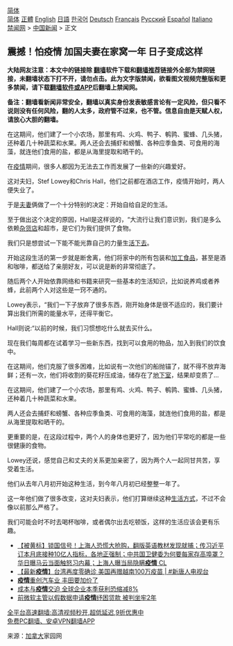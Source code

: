  <!-- 面包屑导航 --> <div class="breadcrumb"><!-- GTranslate: https://gtranslate.io/ -->  <div class="switcher notranslate">  <div class="selected">  <a href="#" onclick="return false;"> 简体</a>  </div>  <div class="option">  <a href="https://www.bannedbook.org" onclick="doGTranslate('zh-CN|zh-CN');jQuery('div.switcher div.selected a').html(jQuery(this).html());return false;" title="简体中文" class="nturl selected"> 简体</a>  <a href="https://www.bannedbook.org/zh-tw/" onclick="doGTranslate('zh-CN|zh-TW');jQuery('div.switcher div.selected a').html(jQuery(this).html());return false;" title="繁體中文" class="nturl"> 正體</a>  <a href="https://www.bannedbook.org/en/" onclick="doGTranslate('zh-CN|en');jQuery('div.switcher div.selected a').html(jQuery(this).html());return false;" title="English" class="nturl"> English</a>  <a href="https://www.bannedbook.org/ja/" onclick="doGTranslate('zh-CN|ja');jQuery('div.switcher div.selected a').html(jQuery(this).html());return false;" title="日本語" class="nturl"> 日語</a>  <a href="https://www.bannedbook.org/ko/" onclick="doGTranslate('zh-CN|ko');jQuery('div.switcher div.selected a').html(jQuery(this).html());return false;" title="한국어" class="nturl"> 한국어</a>  <a href="https://www.bannedbook.org/de/" onclick="doGTranslate('zh-CN|de');jQuery('div.switcher div.selected a').html(jQuery(this).html());return false;" title="Deutsch" class="nturl"> Deutsch</a>  <a href="https://www.bannedbook.org/fr/" onclick="doGTranslate('zh-CN|fr');jQuery('div.switcher div.selected a').html(jQuery(this).html());return false;" title="Français" class="nturl"> Français</a>  <a href="https://www.bannedbook.org/ru/" onclick="doGTranslate('zh-CN|ru');jQuery('div.switcher div.selected a').html(jQuery(this).html());return false;" title="Русский" class="nturl"> Русский</a>  <a href="https://www.bannedbook.org/es/" onclick="doGTranslate('zh-CN|es');jQuery('div.switcher div.selected a').html(jQuery(this).html());return false;" title="Español" class="nturl"> Español</a>  <a href="https://www.bannedbook.org/it/" onclick="doGTranslate('zh-CN|it');jQuery('div.switcher div.selected a').html(jQuery(this).html());return false;" title="Italiano" class="nturl"> Italiano</a>  </div>  </div>      <div class='breadcrumb-sub'><!-- Breadcrumb NavXT 6.3.0 --> <a href="https://www.bannedbook.org/" class="home">禁闻网</a> &gt; <a href="https://www.bannedbook.org/bnews/cnnews/" class="category">中国新闻</a> &gt; 正文</div></div><h2>震撼！怕疫情 加国夫妻在家窝一年 日子变成这样</h2> <p class="notice"><b>大陆网友注意：本文中的链接除 <a href="https://github.com/bannedbook/fanqiang" >翻墙</a>软件下载和<a href="https://github.com/killgcd/justmysocks/blob/master/README.md">翻墙推荐</a>链接外全部为禁网链接，未翻墙状态下打不开，请勿点击。此为文字版禁闻，欲看图文视频完整版和更多禁闻，请下载<a href="https://github.com/bannedbook/fanqiang">翻墙软件或APP</a>后翻墙上禁闻网。</p><p>备注：翻墙看新闻非常安全，翻墙以真实身份发表敏感言论有一定风险，但只看不说则没有任何风险，翻的人太多，政府管不过来，也不管。信息自由是天赋人权，请放心大胆的翻墙。</b></p>  <div class="entry"> <p id="summary">在这期间，他们建了一个小农场，那里有鸡、火鸡、鸭子、鹌鹑、蜜蜂、几头猪，还种着几十种蔬菜和水果。两人还会去捕虾和螃蟹、各种应季鱼类、可食用的海藻，就连他们食用的盐，都是从海里提取和晒干的。</p> <p id="conimg">在<a href="https://www.bannedbook.org/bnews/tag/%E7%96%AB%E6%83%85/" class="st_tag internal_tag" rel="tag" title="标签 疫情 下的日志">疫情</a>期间，很多人都因为无法去工作而发展了一些新的兴趣爱好。</p> <p>这对夫妇，Stef Lowey和Chris Hall，他们之前都在酒店工作，疫情开始时，两人便失业了。</p> <p>于是<a href="https://www.bannedbook.org/bnews/tag/%E5%A4%AB%E5%A6%BB/" class="st_tag internal_tag" rel="tag" title="标签 夫妻 下的日志">夫妻</a>俩做了一个十分特别的决定：开始自给自足的生活。</p> <p>至于做出这个决定的原因，Hall是这样说的，“大流行让我们意识到，我们是多么依赖<a href="https://www.bannedbook.org/bnews/tag/%E6%9D%82%E8%B4%A7%E5%BA%97/" class="st_tag internal_tag" rel="tag" title="标签 杂货店 下的日志">杂货店</a>和超市，是它们为我们提供了食物。</p>  <p>我们只是想尝试一下能不能光靠自己的力量生<a href="https://www.bannedbook.org/bnews/tag/%E6%B4%BB%E4%B8%8B%E5%8E%BB/" class="st_tag internal_tag" rel="tag" title="标签 活下去 下的日志">活下去</a>。</p> <p>开始这段生活的第一步就是断舍离，他们将家中的所有包装和<a href="https://www.bannedbook.org/bnews/tag/%E5%8A%A0%E5%B7%A5%E9%A3%9F%E5%93%81/" class="st_tag internal_tag" rel="tag" title="标签 加工食品 下的日志">加工食品</a>，甚至是酒和咖啡，都送给了亲朋好友，可以说是断的非常彻底了。</p> <p>随后两个人开始依靠网络和书籍来研究一些基本的生活知识，比如说养鸡或者养蜂，此前两个人对这些是一窍不通的。</p> <p>Lowey表示，“我们一下子放弃了很多东西，刚开始身体是很不适应的，我们要计算出我们所需的能量水平，还得平衡它。</p> <p>Hall则说:“以前的时候，我们习惯想吃什么就去买什么。</p>  <p>现在我们每周都在试着学习一些新东西，找到可以食用的物品，加入到我们的饮食中。</p> <p>在这期间，他们克服了很多困难，比如说有一次他们的船抛锚了，就不得不放弃海鲜；还有一次，他们将收割的葵花籽压成油，储存在了<a href="https://www.bannedbook.org/bnews/tag/%e5%9c%b0%e4%b8%8b%e5%ae%a4/" class="st_tag internal_tag" rel="tag" title="标签 地下室 下的日志">地下室</a>，结果却变质了&#8230;</p> <p>在这期间，他们建了一个小农场，那里有鸡、火鸡、鸭子、鹌鹑、蜜蜂、几头猪，还种着几十种蔬菜和水果。</p> <p>两人还会去捕虾和螃蟹、各种应季鱼类、可食用的海藻，就连他们食用的盐，都是从海里提取和晒干的。</p> <p>更重要的是，在这段过程中，两个人的身体也更好了，因为他们平常吃的都是一些很健康的食物。</p>  <p>Lowey还说，感觉自己和丈夫的关系更加亲密了，因为两个人一起同甘共苦，享受着生活。</p> <p>他们从去年八月初开始这种生活，到今年八月初已经整整一年了。</p> <p>这一年他们做了很多改变，这对夫妇表示，他们打算继续这种<a href="https://www.bannedbook.org/bnews/tag/%E7%94%9F%E6%B4%BB%E6%96%B9%E5%BC%8F/" class="st_tag internal_tag" rel="tag" title="标签 生活方式 下的日志">生活方式</a>，不过不会像以前那么严格了。</p> <p>我们可能会时不时去喝杯咖啡，或者偶尔出去吃顿饭，这样的生活应该会更有乐趣。</p> <ul class='op-related-articles' title='相关阅读'> <li><a href='https://www.bannedbook.org/bnews/bannedvideo/20210826/1613198.html' target='_blank'>【被黄标】锁国信号！上海人恐慌大抢购，翻版英语教材发现就捕；传习近平订本月底接种10亿人指标，各地正强制；中共国卫健委为何要每家存高埠罩？华日曝马云当面触怒习内幕；上海人曝当局隐瞒<b>疫情</b> CL</a></li> <li><a href='https://www.bannedbook.org/bnews/bannedvideo/20210826/1613183.html' target='_blank'>【最新<b>疫情</b>】台湾再度零确诊 美国再赠越南100万疫苗 | #新唐人电视台</a></li> <li><a href='https://www.bannedbook.org/bnews/cnnews/20210826/1613181.html' target='_blank'><b>疫情</b>重创汽车业 丰田要加价了</a></li> <li><a href='https://www.bannedbook.org/bnews/cnnews/20210826/1613180.html' target='_blank'>成本与<b>疫情</b>交迫 全球企业本季获利恐缩减8%</a></li> <li><a href='https://www.bannedbook.org/bnews/cnnews/20210826/1613173.html' target='_blank'>前微软主管以假数据申请<b>疫情</b>纾困贷款 被判坐牢2年</a></li> </ul> <p class="texttj"> <a href="https://github.com/bannedbook/fanqiang/wiki/V2ray%E6%9C%BA%E5%9C%BA" target="_blank">全平台高速翻墙:高清视频秒开,超低延迟,9折优惠中</a><br/> <a href="https://github.com/bannedbook/fanqiang/wiki/%E7%A6%81%E9%97%BB%E7%BD%91%E5%AE%89%E5%8D%93%E7%BF%BB%E5%A2%99%E6%96%B0%E9%97%BBAPP" target="_blank">免费PC翻墙、安卓VPN翻墙APP</a></p> <p> 来源：<a href="https://www.bannedbook.org/bnews/tag/%e5%8a%a0%e6%8b%bf%e5%a4%a7/" class="st_tag internal_tag" rel="tag" title="标签 加拿大 下的日志">加拿大</a>家园网 </p><a name='sharetosocial'></a>  <div style="margin-bottom:5px;padding-bottom:5px;clear:both"> <div id="archive-pix-1" class="banner-ads"> <!-- AuctionX Display platform tag START --> <div id="26318x728x90x621x_ADSLOT2" clicktrack="%%CLICK_URL_ESC%%"></div> <!-- AuctionX Display platform tag END --> </div> <div id="archive-pix-2" class="banner-ads"> <!-- AuctionX Display platform tag START --> <div id="26315x300x250x621x_ADSLOT2" clicktrack="%%CLICK_URL_ESC%%"></div> <!-- AuctionX Display platform tag END --> </div> </div>  <div id="archive-pix-1" class="banner-ads"> <!-- AuctionX Display platform tag START --> <div id="26318x728x90x621x_ADSLOT3" clicktrack="%%CLICK_URL_ESC%%"></div> <!-- AuctionX Display platform tag END --> </div> </div><!--END ENTRY--> 